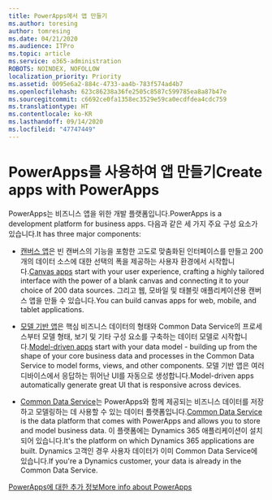 ```yaml
---
title: PowerApps에서 앱 만들기
ms.author: toresing
author: tomresing
ms.date: 04/21/2020
ms.audience: ITPro
ms.topic: article
ms.service: o365-administration
ROBOTS: NOINDEX, NOFOLLOW
localization_priority: Priority
ms.assetid: 0095e6a2-884c-4733-aa4b-783f574ad4b7
ms.openlocfilehash: 623c86238a36fe2505c8587c599785ea8a87b47e
ms.sourcegitcommit: c6692ce0fa1358ec3529e59ca0ecdfdea4cdc759
ms.translationtype: HT
ms.contentlocale: ko-KR
ms.lasthandoff: 09/14/2020
ms.locfileid: "47747449"
---
```

# <a name="create-apps-with-powerapps"></a><span data-ttu-id="824eb-102">PowerApps를 사용하여 앱 만들기</span><span class="sxs-lookup"><span data-stu-id="824eb-102">Create apps with PowerApps</span></span>

<span data-ttu-id="824eb-103">PowerApps는 비즈니스 앱을 위한 개발 플랫폼입니다.</span><span class="sxs-lookup"><span data-stu-id="824eb-103">PowerApps is a development platform for business apps.</span></span> <span data-ttu-id="824eb-104">다음과 같은 세 가지 주요 구성 요소가 있습니다.</span><span class="sxs-lookup"><span data-stu-id="824eb-104">It has three major components:</span></span> 
  
- <span data-ttu-id="824eb-105">[캔버스 앱](https://go.microsoft.com/fwlink/?linkid=874495)은 빈 캔버스의 기능을 포함한 고도로 맞춤화된 인터페이스를 만들고 200개의 데이터 소스에 대한 선택의 폭을 제공하는 사용자 환경에서 시작합니다.</span><span class="sxs-lookup"><span data-stu-id="824eb-105">[Canvas apps](https://go.microsoft.com/fwlink/?linkid=874495) start with your user experience, crafting a highly tailored interface with the power of a blank canvas and connecting it to your choice of 200 data sources.</span></span> <span data-ttu-id="824eb-106">그리고 웹, 모바일 및 태블릿 애플리케이션용 캔버스 앱을 만들 수 있습니다.</span><span class="sxs-lookup"><span data-stu-id="824eb-106">You can build canvas apps for web, mobile, and tablet applications.</span></span> 
    
- <span data-ttu-id="824eb-107">[모델 기반 앱](https://go.microsoft.com/fwlink/?linkid=874496)은 핵심 비즈니스 데이터의 형태와 Common Data Service의 프로세스부터 모델 형태, 보기 및 기타 구성 요소를 구축하는 데이터 모델로 시작합니다.</span><span class="sxs-lookup"><span data-stu-id="824eb-107">[Model-driven apps](https://go.microsoft.com/fwlink/?linkid=874496) start with your data model - building up from the shape of your core business data and processes in the Common Data Service to model forms, views, and other components.</span></span> <span data-ttu-id="824eb-108">모델 기반 앱은 여러 디바이스에서 응답하는 뛰어난 UI를 자동으로 생성합니다.</span><span class="sxs-lookup"><span data-stu-id="824eb-108">Model-driven apps automatically generate great UI that is responsive across devices.</span></span> 
    
- <span data-ttu-id="824eb-109">[Common Data Service](https://go.microsoft.com/fwlink/?linkid=874497)는 PowerApps와 함께 제공되는 비즈니스 데이터를 저장하고 모델링하는 데 사용할 수 있는 데이터 플랫폼입니다.</span><span class="sxs-lookup"><span data-stu-id="824eb-109">[Common Data Service](https://go.microsoft.com/fwlink/?linkid=874497) is the data platform that comes with PowerApps and allows you to store and model business data.</span></span> <span data-ttu-id="824eb-110">이 플랫폼에는 Dynamics 365 애플리케이션이 설치되어 있습니다.</span><span class="sxs-lookup"><span data-stu-id="824eb-110">It's the platform on which Dynamics 365 applications are built.</span></span> <span data-ttu-id="824eb-111">Dynamics 고객인 경우 사용자 데이터가 이미 Common Data Service에 있습니다.</span><span class="sxs-lookup"><span data-stu-id="824eb-111">If you're a Dynamics customer, your data is already in the Common Data Service.</span></span> 
    
[<span data-ttu-id="824eb-112">PowerApps에 대한 추가 정보</span><span class="sxs-lookup"><span data-stu-id="824eb-112">More info about PowerApps</span></span>](https://go.microsoft.com/fwlink/?linkid=874498)
  

